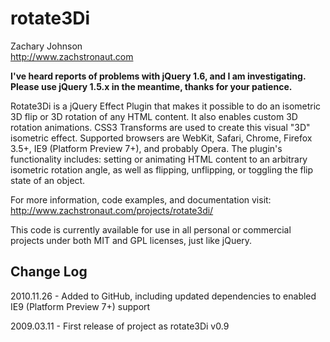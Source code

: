 # rotate3Di

Zachary Johnson  
<http://www.zachstronaut.com>

**I've heard reports of problems with jQuery 1.6, and I am investigating. Please use jQuery 1.5.x in the meantime, thanks for your patience.**

Rotate3Di is a jQuery Effect Plugin that makes it possible to do an isometric 3D flip or 3D rotation of any HTML content. It also enables custom 3D rotation animations. CSS3 Transforms are used to create this visual "3D" isometric effect. Supported browsers are WebKit, Safari, Chrome, Firefox 3.5+, IE9 (Platform Preview 7+), and probably Opera. The plugin's functionality includes: setting or animating HTML content to an arbitrary isometric rotation angle, as well as flipping, unflipping, or toggling the flip state of an object.

For more information, code examples, and documentation visit:  
<http://www.zachstronaut.com/projects/rotate3di/>

This code is currently available for use in all personal or commercial projects under both MIT and GPL licenses, just like jQuery.

## Change Log

2010.11.26 - Added to GitHub, including updated dependencies to enabled IE9 (Platform Preview 7+) support

2009.03.11 - First release of project as rotate3Di v0.9

